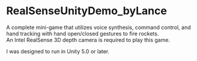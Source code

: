 # RealSenseUnityDemo_byLance
A complete mini-game that utilizes voice synthesis, command control, 
and hand tracking with hand open/closed gestures to fire rockets.  
An Intel RealSense 3D depth camera is required to play this game.

I was designed to run in Unity 5.0 or later.
